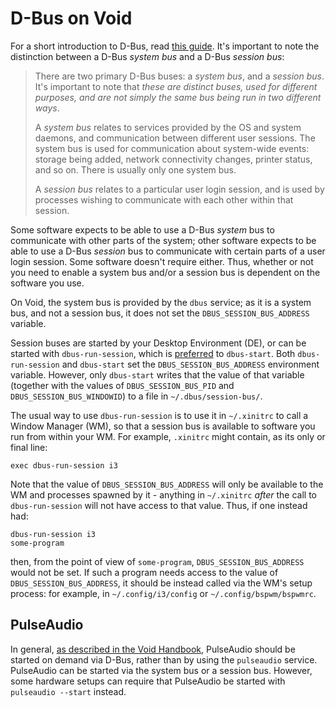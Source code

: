 # D-Bus on Void

For a short introduction to D-Bus, read [this guide](./dbus.md). It's important
to note the distinction between a D-Bus *system bus* and a D-Bus *session bus*:

> There are two primary D-Bus buses: a *system bus*, and a *session bus*. It's
> important to note that *these are distinct buses, used for different purposes,
> and are not simply the same bus being run in two different ways*.
>
> A *system bus* relates to services provided by the OS and system daemons, and
> communication between different user sessions. The system bus is used for
> communication about system-wide events: storage being added, network
> connectivity changes, printer status, and so on. There is usually only one
> system bus.
>
> A *session bus* relates to a particular user login session, and is used by
> processes wishing to communicate with each other within that session.

Some software expects to be able to use a D-Bus *system* bus to communicate with
other parts of the system; other software expects to be able to use a D-Bus
*session* bus to communicate with certain parts of a user login session. Some
software doesn't require either. Thus, whether or not you need to enable a
system bus and/or a session bus is dependent on the software you use.

On Void, the system bus is provided by the `dbus` service; as it is a system
bus, and not a session bus, it does not set the `DBUS_SESSION_BUS_ADDRESS`
variable.

Session buses are started by your Desktop Environment (DE), or can be started
with `dbus-run-session`, which is
[preferred](https://github.com/void-linux/void-docs/pull/263/files#r426368717)
to `dbus-start`. Both `dbus-run-session` and `dbus-start` set the
`DBUS_SESSION_BUS_ADDRESS` environment variable. However, only `dbus-start`
writes that the value of that variable (together with the values of
`DBUS_SESSION_BUS_PID` and `DBUS_SESSION_BUS_WINDOWID`) to a file in
`~/.dbus/session-bus/`.

The usual way to use `dbus-run-session` is to use it in `~/.xinitrc` to call a
Window Manager (WM), so that a session bus is available to software you run from
within your WM. For example, `.xinitrc` might contain, as its only or final
line:

```
exec dbus-run-session i3
```

Note that the value of `DBUS_SESSION_BUS_ADDRESS` will only be available to the
WM and processes spawned by it - anything in `~/.xinitrc` *after* the call to
`dbus-run-session` will not have access to that value. Thus, if one instead had:

```
dbus-run-session i3
some-program
```

then, from the point of view of `some-program`, `DBUS_SESSION_BUS_ADDRESS` would
not be set. If such a program needs access to the value of
`DBUS_SESSION_BUS_ADDRESS`, it should be instead called via the WM's setup
process: for example, in `~/.config/i3/config` or `~/.config/bspwm/bspwmrc`.

## PulseAudio

In general, [as described in the Void
Handbook](https://docs.voidlinux.org/config/media/pulseaudio.html), PulseAudio
should be started on demand via D-Bus, rather than by using the `pulseaudio`
service. PulseAudio can be started via the system bus or a session bus. However,
some hardware setups can require that PulseAudio be started with `pulseaudio
--start` instead.

